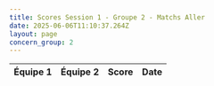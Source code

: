 ```yaml
---
title: Scores Session 1 - Groupe 2 - Matchs Aller
date: 2025-06-06T11:10:37.264Z
layout: page
concern_group: 2
---
```




| Équipe 1 | Équipe 2 | Score | Date |
|----------|----------|-------|------|

